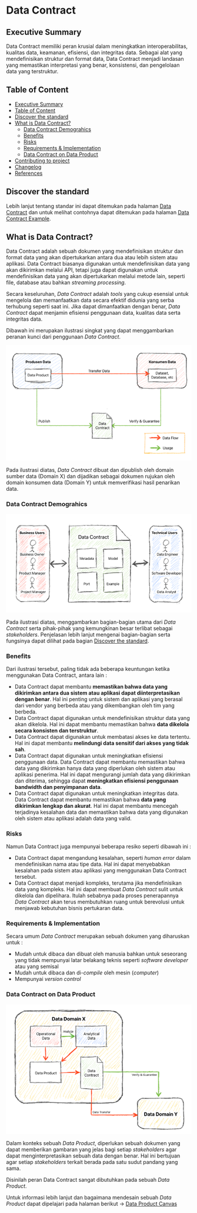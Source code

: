 # Data Contract

## Executive Summary

Data Contract memiliki peran krusial dalam meningkatkan interoperabilitas, kualitas data, keamanan, efisiensi, dan integritas data. Sebagai alat yang mendefinisikan struktur dan format data, Data Contract menjadi landasan yang memastikan interpretasi yang benar, konsistensi, dan pengelolaan data yang terstruktur.

## Table of Content

- [Executive Summary](README.md#executive-summary)
- [Table of Content](README.md#table-of-content)
- [Discover the standard](README.md#discover-the-standard)
- [What is Data Contract?](README.md#what-is-data-contract)
  - [Data Contract Demograhics](README.md#data-contract-demograhics)
  - [Benefits](README.md#benefits)
  - [Risks](README.md#risks)
  - [Requirements & Implementation](README.md#requirements--implementation)
  - [Data Contract on Data Product](README.md#data-contract-on-data-product)
- [Contributing to project](../CONTRIBUTING.md)
- [Changelog](../CHANGELOG.md)
- [References](../README.md#references)

## Discover the standard

Lebih lanjut tentang standar ini dapat ditemukan pada halaman [Data Contract](docs/README.md) dan untuk melihat contohnya dapat ditemukan pada halaman [Data Contract Example](examples/README.md). 

## What is Data Contract?

Data Contract adalah sebuah dokumen yang mendefinisikan struktur dan format data yang akan dipertukarkan antara dua atau lebih sistem atau aplikasi. Data Contract biasanya digunakan untuk mendefinisikan data yang akan dikirimkan melalui API, tetapi juga dapat digunakan untuk mendefinisikan data yang akan dipertukarkan melalui metode lain, seperti file, database atau bahkan _streaming processing_.

Secara keseluruhan, _Data Contract_ adalah _tools_ yang cukup esensial untuk mengelola dan memanfaatkan data secara efektif didunia yang serba terhubung seperti saat ini. Jika dapat dimanfaatkan dengan benar, _Data Contract_ dapat menjamin efisiensi penggunaan data, kualitas data serta integritas data.

Dibawah ini merupakan ilustrasi singkat yang dapat menggambarkan peranan kunci dari penggunaan _Data Contract_.

![Data Contract Architecture](img/datacontract-architecture.png)

Pada ilustrasi diatas, _Data Contract_ dibuat dan dipublish oleh domain sumber data (Domain X) dan dijadikan sebagai dokumen rujukan oleh domain konsumen  data (Domain Y) untuk memverifikasi hasil penarikan data.

### Data Contract Demograhics

![Data Contract Demographic](img/datacontract-demographic.png)

Pada ilustrasi diatas, menggambarkan bagian-bagian utama dari _Data Contract_ serta pihak-pihak yang kemungkinan besar terlibat sebagai _stakeholders_.
Penjelasan lebih lanjut mengenai bagian-bagian serta fungsinya dapat dilihat pada bagian [Discover the standard](README.md#discover-the-standard).

### Benefits

Dari ilustrasi tersebut, paling tidak ada beberapa keuntungan ketika menggunakan Data Contract, antara lain :

- Data Contract dapat membantu **memastikan bahwa data yang dikirimkan antara dua sistem atau aplikasi dapat diinterpretasikan dengan benar**. Hal ini penting untuk sistem dan aplikasi yang berasal dari vendor yang berbeda atau yang dikembangkan oleh tim yang berbeda.
- Data Contract dapat digunakan untuk mendefinisikan struktur data yang akan dikelola. Hal ini dapat membantu memastikan bahwa **data dikelola secara konsisten dan terstruktur**.
- Data Contract dapat digunakan untuk membatasi akses ke data tertentu. Hal ini dapat membantu **melindungi data sensitif dari akses yang tidak sah**.
- Data Contract dapat digunakan untuk meningkatkan efisiensi penggunaan data. Data Contract dapat membantu memastikan bahwa data yang dikirimkan hanya data yang diperlukan oleh sistem atau aplikasi penerima. Hal ini dapat mengurangi jumlah data yang dikirimkan dan diterima, sehingga dapat **meningkatkan efisiensi penggunaan bandwidth dan penyimpanan data**.
- Data Contract dapat digunakan untuk meningkatkan integritas data. Data Contract dapat membantu memastikan bahwa **data yang dikirimkan lengkap dan akurat**. Hal ini dapat membantu mencegah terjadinya kesalahan data dan memastikan bahwa data yang digunakan oleh sistem atau aplikasi adalah data yang valid.

### Risks

Namun Data Contract juga mempunyai beberapa resiko seperti dibawah ini :

- Data Contract dapat mengandung kesalahan, seperti _human error_ dalam mendefinisikan nama atau tipe data. Hal ini dapat menyebabkan kesalahan pada sistem atau aplikasi yang menggunakan Data Contract tersebut.
- Data Contract dapat menjadi kompleks, terutama jika mendefinisikan data yang kompleks. Hal ini dapat membuat _Data Contract_ sulit untuk dikelola dan dipelihara. Itulah sebabnya pada proses penerapannya _Data Contract_ akan terus membutuhkan ruang untuk berevolusi untuk menjawab kebutuhan bisnis pertukaran data.

### Requirements & Implementation

Secara umum _Data Contract_ merupakan sebuah dokumen yang diharuskan untuk :

- Mudah untuk dibaca dan dibuat oleh manusia bahkan untuk seseorang yang tidak mempunyai latar belakang teknis seperti _software developer_ atau yang semisal
- Mudah untuk dibaca dan di-_compile_ oleh mesin (_computer_)
- Mempunyai _version control_

### Data Contract on Data Product

![Data Contract on Data Product](img/datacontract-on-dataproduct.png)

Dalam konteks sebuah _Data Product_, diperlukan sebuah dokumen yang dapat memberikan gambaran yang jelas bagi setiap _stakeholders_ agar dapat menginterpretasikan sebuah data dengan benar. Hal ini bertujuan agar setiap _stakeholders_ terkait berada pada satu sudut pandang yang sama.

Disinilah peran Data Contract sangat dibutuhkan pada sebuah _Data Product_.

Untuk informasi lebih lanjut dan bagaimana mendesain sebuah _Data Product_ dapat dipelajari pada halaman berikut -> [Data Product Canvas](https://www.datamesh-architecture.com/data-product-canvas)

